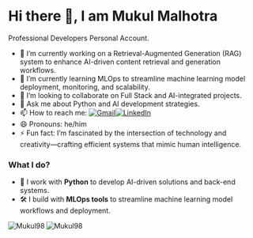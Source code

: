 # Hi there 👋, I am Mukul Malhotra

Professional Developers Personal Account.


- 🔭 I’m currently working on a Retrieval-Augmented Generation (RAG) system to enhance AI-driven content retrieval and generation workflows.  
- 🌱 I’m currently learning MLOps to streamline machine learning model deployment, monitoring, and scalability.  
- 👯 I’m looking to collaborate on Full Stack and AI-integrated projects.  
- 💬 Ask me about Python and AI development strategies.  
- 📫 How to reach me: [![Gmail](https://img.shields.io/badge/-Gmail-c14438?&logo=Gmail&logoColor=white)](mailto:malhotramukul1122@gmail.com)[![LinkedIn](https://img.shields.io/badge/linkedin-%230077B5.svg?&style=for-the-badge&logo=linkedin&logoColor=white)](https://www.linkedin.com/in/mukul-malhotra98/)
- 😄 Pronouns: he/him  
- ⚡ Fun fact: I’m fascinated by the intersection of technology and creativity—crafting efficient systems that mimic human intelligence.  


### What I do?

- 🚀 I work with **Python** to develop AI-driven solutions and back-end systems.  
- 🛠️ I build with **MLOps tools** to streamline machine learning model workflows and deployment.  


<p><img align="left" src="https://github-readme-stats-five-steel.vercel.app/api/top-langs/?username=Mukul98&theme=light" alt="Mukul98" /></p>

<p><img align="left" src="https://github-readme-stats-five-steel.vercel.app/api?username=Mukul98&show_icons=true&theme=light&hide=issues&count_private=true&" alt="Mukul98" /></p>

